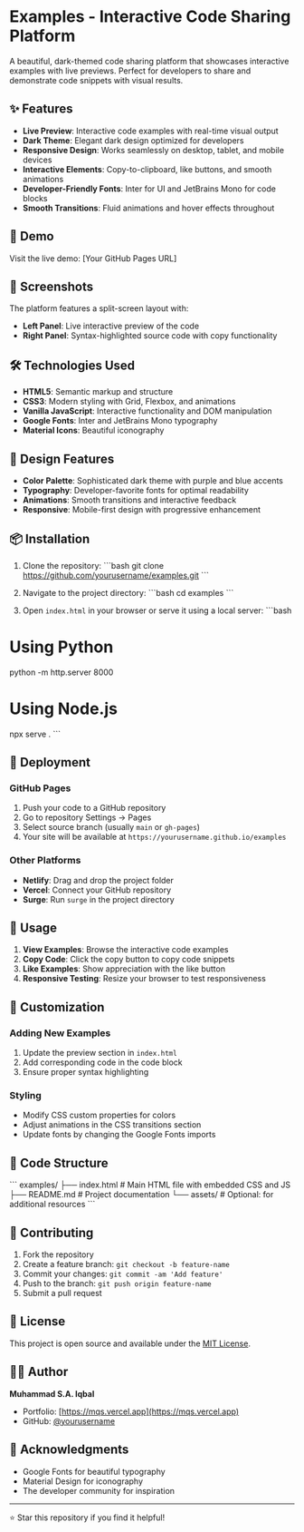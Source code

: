 # Examples - Interactive Code Sharing Platform

A beautiful, dark-themed code sharing platform that showcases interactive examples with live previews. Perfect for developers to share and demonstrate code snippets with visual results.

## ✨ Features

- **Live Preview**: Interactive code examples with real-time visual output
- **Dark Theme**: Elegant dark design optimized for developers
- **Responsive Design**: Works seamlessly on desktop, tablet, and mobile devices
- **Interactive Elements**: Copy-to-clipboard, like buttons, and smooth animations
- **Developer-Friendly Fonts**: Inter for UI and JetBrains Mono for code blocks
- **Smooth Transitions**: Fluid animations and hover effects throughout

## 🚀 Demo

Visit the live demo: [Your GitHub Pages URL]

## 📱 Screenshots

The platform features a split-screen layout with:
- **Left Panel**: Live interactive preview of the code
- **Right Panel**: Syntax-highlighted source code with copy functionality

## 🛠️ Technologies Used

- **HTML5**: Semantic markup and structure
- **CSS3**: Modern styling with Grid, Flexbox, and animations
- **Vanilla JavaScript**: Interactive functionality and DOM manipulation
- **Google Fonts**: Inter and JetBrains Mono typography
- **Material Icons**: Beautiful iconography

## 🎨 Design Features

- **Color Palette**: Sophisticated dark theme with purple and blue accents
- **Typography**: Developer-favorite fonts for optimal readability
- **Animations**: Smooth transitions and interactive feedback
- **Responsive**: Mobile-first design with progressive enhancement

## 📦 Installation

1. Clone the repository:
\`\`\`bash
git clone https://github.com/yourusername/examples.git
\`\`\`

2. Navigate to the project directory:
\`\`\`bash
cd examples
\`\`\`

3. Open `index.html` in your browser or serve it using a local server:
\`\`\`bash
# Using Python
python -m http.server 8000

# Using Node.js
npx serve .
\`\`\`

## 🚀 Deployment

### GitHub Pages

1. Push your code to a GitHub repository
2. Go to repository Settings → Pages
3. Select source branch (usually `main` or `gh-pages`)
4. Your site will be available at `https://yourusername.github.io/examples`

### Other Platforms

- **Netlify**: Drag and drop the project folder
- **Vercel**: Connect your GitHub repository
- **Surge**: Run `surge` in the project directory

## 🎯 Usage

1. **View Examples**: Browse the interactive code examples
2. **Copy Code**: Click the copy button to copy code snippets
3. **Like Examples**: Show appreciation with the like button
4. **Responsive Testing**: Resize your browser to test responsiveness

## 🔧 Customization

### Adding New Examples

1. Update the preview section in `index.html`
2. Add corresponding code in the code block
3. Ensure proper syntax highlighting

### Styling

- Modify CSS custom properties for colors
- Adjust animations in the CSS transitions section
- Update fonts by changing the Google Fonts imports

## 📝 Code Structure

\`\`\`
examples/
├── index.html          # Main HTML file with embedded CSS and JS
├── README.md          # Project documentation
└── assets/            # Optional: for additional resources
\`\`\`

## 🤝 Contributing

1. Fork the repository
2. Create a feature branch: `git checkout -b feature-name`
3. Commit your changes: `git commit -am 'Add feature'`
4. Push to the branch: `git push origin feature-name`
5. Submit a pull request

## 📄 License

This project is open source and available under the [MIT License](LICENSE).

## 👨‍💻 Author

**Muhammad S.A. Iqbal**
- Portfolio: [https://mqs.vercel.app](https://mqs.vercel.app)
- GitHub: [@yourusername](https://github.com/yourusername)

## 🙏 Acknowledgments

- Google Fonts for beautiful typography
- Material Design for iconography
- The developer community for inspiration

---

⭐ Star this repository if you find it helpful!
